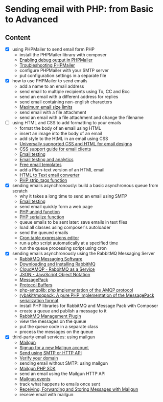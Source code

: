 # Sending email with PHP: from Basic to Advanced

## Content

- [x] using PHPMailer to send email form PHP
  - install the PHPMailer library with composer
  - [Enabling debug output in PHPMailer](https://github.com/PHPMailer/PHPMailer/wiki/Troubleshooting#enabling-debug-output)
  - [Troubleshooting PHPMailer](https://github.com/PHPMailer/PHPMailer/wiki/Troubleshooting)
  - configure PHPMailer with your SMTP server
  - put configuration settings in a separate file
- [x] how to use PHPMailer to send emails
  - add a name to an email address
  - send email to multiple recipients using To, CC and Bcc
  - send an email with a different address for replies
  - send email containing non-english characters
  - [Maximum email size limits](https://www.outlook-apps.com/maximum-email-size/)
  - send email with a file attachment
  - send an email with a file attachment and change the filename
- [ ] using HTML and CSS to add formatting to your emails
  - format the body of an email using HTML
  - insert an image into the body of an email
  - add style to the HtML in an email using CSS
  - [Universally supported CSS and HTML for email designs](http://pinpointe.com/blog/email-campaign-html-and-css-support/)
  - [CSS support guide for email clients](https://www.campaignmonitor.com/css/)
  - [Email testing](https://www.litmus.com/)
  - [Email testing and analytics](https://www.emailonacid.com/)
  - [Free email templates](https://www.campaignmonitor.com/email-templates/)
  - add a Plain-text version of an HTML email
  - [HTML to Text email converter](https://templates.mailchimp.com/resources/html-to-text/)
  - [PHP strip_tags function](https://www.php.net/manual/en/function.strip-tags.php)
- [x] sending emails asynchronously: build a basic asynchronous queue from scratch
  - why it takes a long time to send an email using SMTP
  - [Email testing](http://ajaxload.info/)
  - send email quickly form a web page
  - [PHP uniqid function](https://www.php.net/manual/en/function.uniqid.php)
  - [PHP serialize function](https://www.php.net/manual/en/function.serialize.php)
  - queue emails to be sent later: save emails in text files
  - load all classes using composer's autoloader
  - send the queued emails
  - [Cron table expressions editor](https://crontab.guru/)
  - run a php script automatically at a specified time
  - run the queue processing script using cron
- [x] sending emails asynchronously using the RabbitMQ Messaging Server
  - [RabbitMQ Messaging Software](https://www.rabbitmq.com/)
  - [Downloading and Installing RabbitMQ](https://www.rabbitmq.com/download.html)
  - [CloudAMQP - RabbitMQ as a Service](https://www.cloudamqp.com/)
  - [JSON - JavaScript Object Notation](https://www.json.org/json-en.html)
  - [MessagePack](https://msgpack.org/)
  - [Protocol Buffers](https://developers.google.com/protocol-buffers/)
  - [php-amqplib: php implementation of the AMQP protocol](https://github.com/php-amqplib/php-amqplib)
  - [rybakit/msqpack: A pure PHP implementation of the MessagePack serialization format](https://packagist.org/packages/rybakit/msgpack)
  - install PHP libraries for RabbitMQ and Message Pack with Composer
  - create a queue and publish a message to it
  - [RabbitMQ Management Plugin](https://www.rabbitmq.com/management.html)
  - view the messages on the queue
  - put the queue code in a separate class
  - process the messages on the queue
- [x] third-party email services: using mailgun
  - [Mailgun](https://www.mailgun.com/)
  - [Signup for a new Mailgun account](https://signup.mailgun.com/new/signup)
  - [Send using SMTP or HTTP API](https://documentation.mailgun.com/en/latest/quickstart-sending.html?highlight=send-with-smtp-or-api#send-with-smtp-or-api)
  - [Verify your domain](https://documentation.mailgun.com/en/latest/quickstart-sending.html?highlight=verify-your-domain#how-to-start-sending-email)
  - sending email without SMTP: using mailgun
  - [Mailgun PHP SDK](https://github.com/mailgun/mailgun-php)
  - send an email using the Mailgun HTTP API
  - [Mailgun events](https://documentation.mailgun.com/en/latest/api-events.html#events)
  - track what happens to emails once sent
  - [Receiving, Forwarding and Storing Messages with Mailgun](https://documentation.mailgun.com/en/latest/user_manual.html?highlight=receiving%20forwarding%20and%20storing%20messages#routes)
  - receive email with mailgun